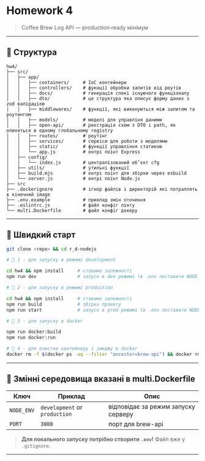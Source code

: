 # Homework 4

> Coffee Brew Log API — production‑ready мінімум

---

## 📁 Структура

```
hw4/
├── src/
│   ├── app/
│   │   ├── containers/     # IoC контейнери
│   │   ├── controllers/    # фукнції обробки запитів від роутів 
│   │   ├── docs/           # генерація спекі існуючого функціоналу
│   │   ├── dto/            # це структура яка описує форму даних з zod валідацією
│   │   ├── middlewares/    # функції, які виконуються між запитом та роутингом
│   │   ├── models/         # моделі для управліня даними
│   │   ├── open-api/       # реєстрація схем з DTO і path, як опиняться в одному глобальному registry
│   │   ├── routes/         # роутінг
│   │   ├── services/       # сервіси для роботи з моделями
│   │   ├── static/         # функції управління статикою
│   │   └── app.js          # ентрі поінт Express
│   ├── config/             
│   │   └── index.js        # централізований об’єкт cfg
│   ├── utils/              # утильні функції
│   ├── build.mjs           # ентрі поінт для збірки через esbuild 
│   └── server.js           # ентрі поінт Node.js
├── src
├── .dockerignore           # ігнор файлів і директорій які потраплять в кінечний image
├── .env.example            # приклад змін оточення
├── .eslintrc.js            # файл конфіг лінту
└── multi.Dockerfile        # файл конфіг докеру

````

---

## 🚀 Швидкий старт

```bash
git clone <repo> && cd r_d-nodejs

# 🚀 1 - для запуску в режимі development

cd hw4 && npm install     # ставимо залежності
npm run dev               # запуск в dev режимі (в .env поставити NODE_ENV=development)

# 🚀 2 - для запуску в режимі production

cd hw4 && npm install     # ставимо залежності
npm run build             # збірка проекту
npm run start             # запуск в prod режимі (в .env поставити NODE_ENV=production)

# 🚀 3 - для запуску в docker

npm run docker:build
npm run docker:run

# 🚀 4 - для очистки контейнеру і імеджу в docker
docker rm -f $(docker ps -aq --filter "ancestor=brew-api") && docker rmi brew-api
````
---

## 🔑 Змінні середовища вказані в multi.Dockerfile

| Ключ       | Приклад                        | Опис                                |
|------------|--------------------------------|-------------------------------------|
| `NODE_ENV` | `development` or `production`  | відповідає за режим запуску серверу |
| `PORT`     | `3000`                         | порт для brew-api                   |                               

> **Для локального запуску потрібно створити `.env`!** Файл вже у `.gitignore`.
---
